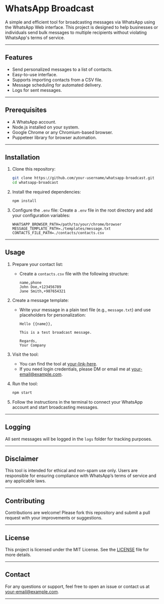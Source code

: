 # WhatsApp Broadcast

A simple and efficient tool for broadcasting messages via WhatsApp using the WhatsApp Web interface. This project is designed to help businesses or individuals send bulk messages to multiple recipients without violating WhatsApp's terms of service.

---

## Features
- Send personalized messages to a list of contacts.
- Easy-to-use interface.
- Supports importing contacts from a CSV file.
- Message scheduling for automated delivery.
- Logs for sent messages.

---

## Prerequisites
- A WhatsApp account.
- Node.js installed on your system.
- Google Chrome or any Chromium-based browser.
- Puppeteer library for browser automation.

---

## Installation

1. Clone this repository:
   ```bash
   git clone https://github.com/your-username/whatsapp-broadcast.git
   cd whatsapp-broadcast
   ```

2. Install the required dependencies:
   ```bash
   npm install
   ```

3. Configure the `.env` file:
   Create a `.env` file in the root directory and add your configuration variables:
   ```env
   WHATSAPP_BROWSER_PATH=/path/to/your/chrome/browser
   MESSAGE_TEMPLATE_PATH=./templates/message.txt
   CONTACTS_FILE_PATH=./contacts/contacts.csv
   ```

---

## Usage

1. Prepare your contact list:
   - Create a `contacts.csv` file with the following structure:
     ```csv
     name,phone
     John Doe,+123456789
     Jane Smith,+987654321
     ```

2. Create a message template:
   - Write your message in a plain text file (e.g., `message.txt`) and use placeholders for personalization:
     ```
     Hello {{name}},

     This is a test broadcast message.

     Regards,
     Your Company
     ```

3. Visit the tool:
   - You can find the tool at [your-link-here](#).
   - If you need login credentials, please DM or email me at your-email@example.com.

4. Run the tool:
   ```bash
   npm start
   ```

5. Follow the instructions in the terminal to connect your WhatsApp account and start broadcasting messages.

---

## Logging
All sent messages will be logged in the `logs` folder for tracking purposes.

---

## Disclaimer
This tool is intended for ethical and non-spam use only. Users are responsible for ensuring compliance with WhatsApp’s terms of service and any applicable laws.

---

## Contributing
Contributions are welcome! Please fork this repository and submit a pull request with your improvements or suggestions.

---

## License
This project is licensed under the MIT License. See the [LICENSE](LICENSE) file for more details.

---

## Contact
For any questions or support, feel free to open an issue or contact us at your-email@example.com.

---

